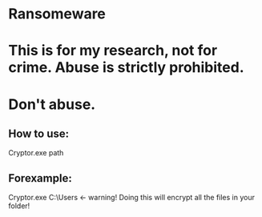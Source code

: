 # Ransomeware
# This is for my research, not for crime. Abuse is strictly prohibited.
# Don't abuse.


## How to use:
  Cryptor.exe path
  
## Forexample:
  Cryptor.exe C:\Users 
  ←
  warning! Doing this will encrypt all the files in your folder!